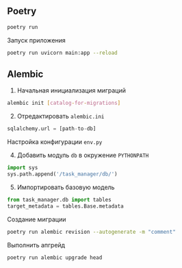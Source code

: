 ## Poetry
```bash
poetry run
```

Запуск приложения
```bash
poetry run uvicorn main:app --reload
```

## Alembic
1) Начальная инициализация миграций

```bash
alembic init [catalog-for-migrations]
```
2) Отредактировать `alembic.ini`
```python
sqlalchemy.url = [path-to-db]
```
Настройка конфигурации `env.py`

4) Добавить модуль `db` в окружение `PYTHONPATH`
```python
import sys
sys.path.append('/task_manager/db/')
```

5) Импортировать базовую модель
```python
from task_manager.db import tables
target_metadata = tables.Base.metadata
```

Создание миграции
```bash
poetry run alembic revision --autogenerate -m "comment"
```

Выполнить апгрейд
```bash
poetry run alembic upgrade head
```
